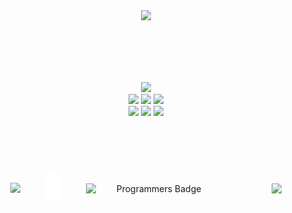 <div align="center">

  <img src="https://capsule-render.vercel.app/api?type=wave&height=150&color=DDDDDD"/>

  <br/><br/><br/><br/>

  <div id="experience">
    <img src="https://img.shields.io/badge/42-000000?style=for-the-badge&logo=42&logoColor=">
  </div>

  <div id="language">
    <img src="https://img.shields.io/badge/c-A8B9CC?style=for-the-badge&logo=c&logoColor="> 
    <img src="https://img.shields.io/badge/C++-00599C?style=for-the-badge&logo=cplusplus&logoColor="> 
    <img src="https://img.shields.io/badge/Java-007396?style=for-the-badge&logo=openjdk&logoColor=white"/>
  </div>

  <div id="web">
    <img src="https://img.shields.io/badge/html5-E34F26?style=for-the-badge&logo=html5&logoColor=white"/> 
    <img src="https://img.shields.io/badge/css3-1572B6?style=for-the-badge&logo=css3&logoColor=white"/> 
    <img src="https://img.shields.io/badge/Spring-6DB33F?style=for-the-badge&logo=Spring&logoColor=">
  </div>

  <br/><br/>

  <div style="display: flex; justify-content: center; align-items: center; gap: 40px;">
    <a href="https://solved.ac/highly17">
      <img src="http://mazassumnida.wtf/api/generate_badge?boj=highly17" style="width: 33%;">
    </a>
    <img src="./blank.png" alt="blank" style="width: 5%;">
    <img src="https://raw.githubusercontent.com/highlyko17/Programmers_Badge_Generator/main/result/result.svg" alt="Programmers Badge" style="width: 43%;">

  <br/>
  <br/>
  <br/>
  <br/>
  <br/>
  <br/>

  <img src="https://capsule-render.vercel.app/api?type=wave&height=150&color=DDDDDD&section=footer"/>

</div>
